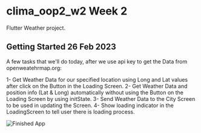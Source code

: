 # clima_oop2_w2 Week 2

Flutter Weather project.

## Getting Started 26 Feb 2023

A few tasks that we'll do today, after we use api key to get the Data from openweatehrmap.org:

1- Get Weather Data for our specified location using Long and Lat values after click on the Button in the Loading Screen.
2- Get Weather Data and position info (Lat & Long) automatically without using the Button on the Loading Screen by using initState.
3- Send Weather Data to the City Screen to be used in updating the Screen.
4- Show loading indicator in the LoadingScreen to tell user there is loading process.


![Finished App](https://github.com/londonappbrewery/Images/blob/master/clima-demo.gif)
